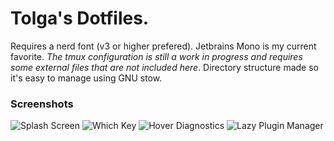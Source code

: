 # Tolga's Dotfiles.
Requires a nerd font (v3 or higher prefered). Jetbrains Mono is my current favorite. *The tmux configuration is still a work in progress and requires some external files that are not included here*. Directory structure made so it's easy to manage using GNU stow.

### Screenshots
![Splash Screen](https://i.imgur.com/VN4mfGn.png)
![Which Key](https://i.imgur.com/FBzffWf.png)
![Hover Diagnostics](https://i.imgur.com/Bz6gcrN.png)
![Lazy Plugin Manager](https://i.imgur.com/Bu8ReNz.png)
